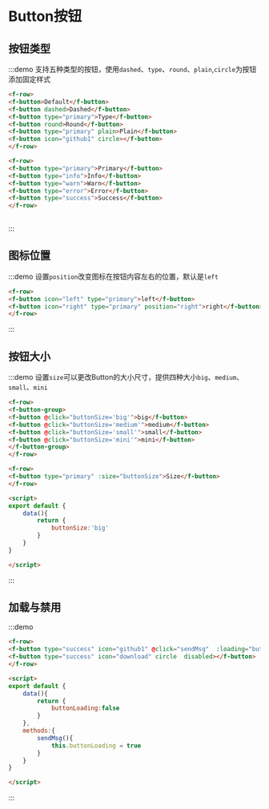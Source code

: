 # Button按钮 


## 按钮类型
:::demo 支持五种类型的按钮，使用`dashed`、`type`、`round`、`plain`,`circle`为按钮添加固定样式
```html
<f-row>
<f-button>Default</f-button> 
<f-button dashed>Dashed</f-button> 
<f-button type="primary">Type</f-button> 
<f-button round>Round</f-button>  
<f-button type="primary" plain>Plain</f-button>
<f-button icon="github1" circle></f-button>  
</f-row>

<f-row> 
<f-button type="primary">Primary</f-button> 
<f-button type="info">Info</f-button> 
<f-button type="warn">Warn</f-button> 
<f-button type="error">Error</f-button> 
<f-button type="success">Success</f-button>
</f-row>
 

```
:::


## 图标位置
:::demo 设置`position`改变图标在按钮内容左右的位置，默认是`left`
```html
<f-row>
<f-button icon="left" type="primary">left</f-button>    
<f-button icon="right" type="primary" position="right">right</f-button>    
</f-row>

```
:::


## 按钮大小
:::demo 设置`size`可以更改Button的大小尺寸，提供四种大小`big`、`medium`、`small`、`mini`
```html
<f-row>
<f-button-group>
<f-button @click="buttonSize='big'">big</f-button>
<f-button @click="buttonSize='medium'">medium</f-button>
<f-button @click="buttonSize='small'">small</f-button>
<f-button @click="buttonSize='mini'">mini</f-button>
</f-button-group>        
</f-row>

<f-row>
<f-button type="primary" :size="buttonSize">Size</f-button>
</f-row>

<script>
export default {
    data(){
        return {
            buttonSize:'big'
        }
    }
}

</script>


```
:::


## 加载与禁用
:::demo 
```html
<f-row>
<f-button type="success" icon="github1" @click="sendMsg"  :loading="buttonLoading">发送</f-button>
<f-button type="success" icon="download" circle  disabled></f-button>
</f-row>

<script>
export default {
    data(){
        return {
            buttonLoading:false
        }
    },
    methods:{
        sendMsg(){
            this.buttonLoading = true
        }
    }
}

</script>


```
:::

